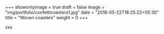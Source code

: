 +++
showonlyimage = true
draft = false
image = "img/portfolio/confetticoasters1.jpg"
date = "2018-05-22T18:25:22+05:30"
title = "Woven coasters"
weight = 0
+++

<!--more-->

xxx